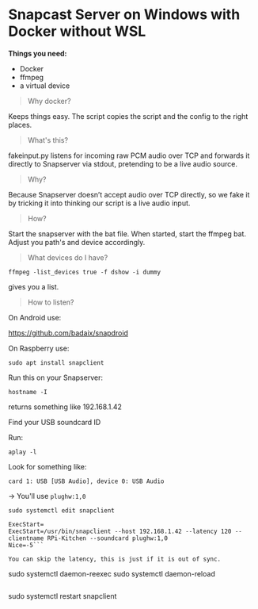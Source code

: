 # Snapcast Server on Windows with Docker without WSL

**Things you need:**

- Docker
- ffmpeg
- a virtual device

> Why docker?

Keeps things easy. The script copies the script and the config to the right places.

> What's this?

fakeinput.py listens for incoming raw PCM audio over TCP and forwards it directly to Snapserver via stdout, pretending to be a live audio source.

> Why?

Because Snapserver doesn’t accept audio over TCP directly, so we fake it by tricking it into thinking our script is a live audio input.

> How?

Start the snapserver with the bat file. When started, start the ffmpeg bat. Adjust you path's and device accordingly.

> What devices do I have?

```
ffmpeg -list_devices true -f dshow -i dummy
```

gives you a list.

> How to listen?

On Android use:

https://github.com/badaix/snapdroid

On Raspberry use:

```sudo apt install snapclient```

Run this on your Snapserver:

```hostname -I```

returns something like 192.168.1.42

Find your USB soundcard ID

Run:

```aplay -l```

Look for something like:

```card 1: USB [USB Audio], device 0: USB Audio```

→ You'll use ```plughw:1,0```

```sudo systemctl edit snapclient```

```[Service]
ExecStart=
ExecStart=/usr/bin/snapclient --host 192.168.1.42 --latency 120 --clientname RPi-Kitchen --soundcard plughw:1,0
Nice=-5```

You can skip the latency, this is just if it is out of sync.

```
sudo systemctl daemon-reexec
sudo systemctl daemon-reload
```

```
sudo systemctl restart snapclient
```